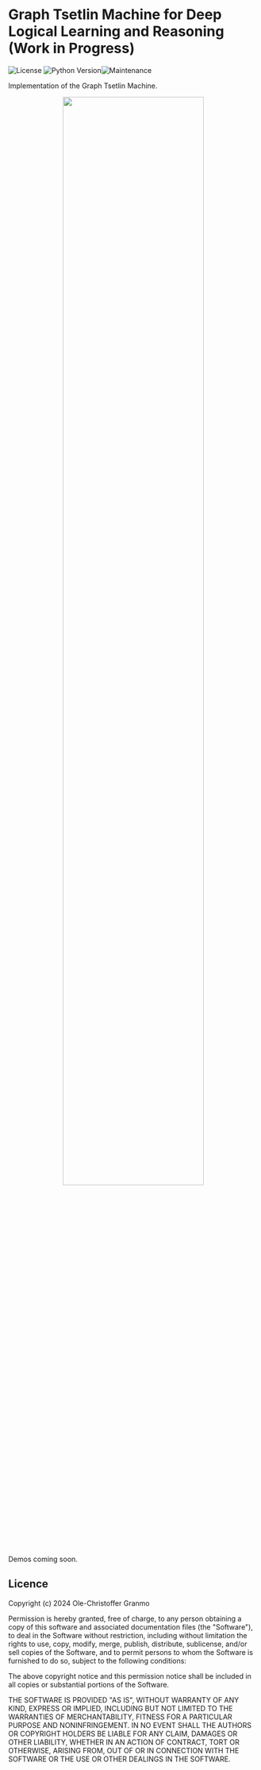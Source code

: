 # Graph Tsetlin Machine for Deep Logical Learning and Reasoning (Work in Progress)

![License](https://img.shields.io/github/license/microsoft/interpret.svg?style=flat-square) ![Python Version](https://img.shields.io/pypi/pyversions/interpret.svg?style=flat-square)![Maintenance](https://img.shields.io/maintenance/yes/2024?style=flat-square)

Implementation of the Graph Tsetlin Machine.

<p align="center">
  <img width="75%" src="https://github.com/cair/GraphTsetlinMachine/blob/main/figures/MessagePassing.png">
</p>

Demos coming soon.

## Licence

Copyright (c) 2024 Ole-Christoffer Granmo

Permission is hereby granted, free of charge, to any person obtaining a copy
of this software and associated documentation files (the "Software"), to deal
in the Software without restriction, including without limitation the rights
to use, copy, modify, merge, publish, distribute, sublicense, and/or sell
copies of the Software, and to permit persons to whom the Software is
furnished to do so, subject to the following conditions:

The above copyright notice and this permission notice shall be included in all
copies or substantial portions of the Software.

THE SOFTWARE IS PROVIDED "AS IS", WITHOUT WARRANTY OF ANY KIND, EXPRESS OR
IMPLIED, INCLUDING BUT NOT LIMITED TO THE WARRANTIES OF MERCHANTABILITY,
FITNESS FOR A PARTICULAR PURPOSE AND NONINFRINGEMENT. IN NO EVENT SHALL THE
AUTHORS OR COPYRIGHT HOLDERS BE LIABLE FOR ANY CLAIM, DAMAGES OR OTHER
LIABILITY, WHETHER IN AN ACTION OF CONTRACT, TORT OR OTHERWISE, ARISING FROM,
OUT OF OR IN CONNECTION WITH THE SOFTWARE OR THE USE OR OTHER DEALINGS IN THE
SOFTWARE.
